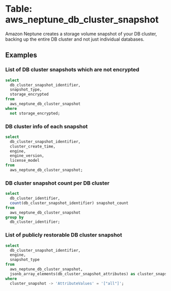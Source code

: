 # Table: aws_neptune_db_cluster_snapshot

Amazon Neptune creates a storage volume snapshot of your DB cluster, backing up the entire DB cluster and not just individual databases.

## Examples

### List of DB cluster snapshots which are not encrypted

```sql
select
  db_cluster_snapshot_identifier,
  snapshot_type,
  storage_encrypted
from
  aws_neptune_db_cluster_snapshot
where
  not storage_encrypted;
```


### DB cluster info of each snapshot

```sql
select
  db_cluster_snapshot_identifier,
  cluster_create_time,
  engine,
  engine_version,
  license_model
from
  aws_neptune_db_cluster_snapshot;
```


### DB cluster snapshot count per DB cluster

```sql
select
  db_cluster_identifier,
  count(db_cluster_snapshot_identifier) snapshot_count
from
  aws_neptune_db_cluster_snapshot
group by
  db_cluster_identifier;
```


### List of publicly restorable DB cluster snapshot

```sql
select
  db_cluster_snapshot_identifier,
  engine,
  snapshot_type
from
  aws_neptune_db_cluster_snapshot,
  jsonb_array_elements(db_cluster_snapshot_attributes) as cluster_snapshot
where
  cluster_snapshot -> 'AttributeValues' = '["all"]';
```
